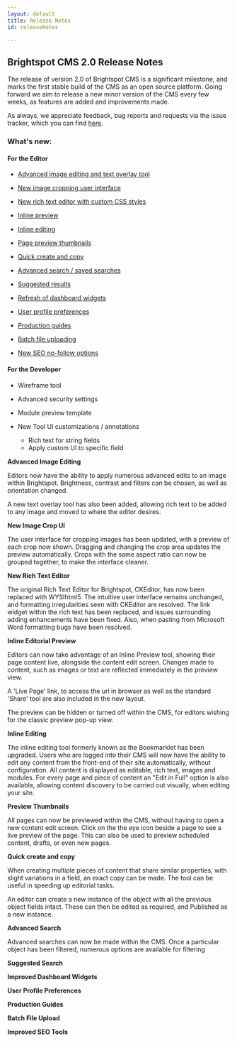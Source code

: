 ```yaml
---
layout: default
title: Release Notes
id: releaseNotes

---
```



## Brightspot CMS 2.0 Release Notes

The release of version 2.0 of Brightspot CMS is a significant milestone, and marks the first stable build of the CMS as an open source platform. Going forward we aim to release a new minor version of the CMS every few weeks, as features are added and improvements made.

As always, we appreciate feedback, bug reports and requests via the issue tracker, which you can find [here](https://github.com/perfectsense/brightspot-cms/issues).

### What's new:

#### For the Editor

- [Advanced image editing and text overlay tool](#imageEditing)

- [New image cropping user interface](#cropping)

- [New rich text editor with custom CSS styles](#richText)

- [Inline preview](#inlinePreview)

- [Inline editing](#inlineEditing)

- [Page preview thumbnails](#previewThumb)

- [Quick create and copy](#createCopy)

- [Advanced search / saved searches](#advancedSearch)

- [Suggested results](#suggestedSearch)

- [Refresh of dashboard widgets](#dashRefresh)

- [User profile preferences](#profile)

- [Production guides](#guides)

- [Batch file uploading](#batchUpload)

- [New SEO no-follow options](#newSEO)


#### For the Developer


- Wireframe tool

- Advanced security settings

- Module preview template

- New Tool UI customizations / annotations
	- Rich text for string fields
	- Apply custom UI to specific field
	 	


<a id="imageEditing"></a>
**Advanced Image Editing**

Editors now have the ability to apply numerous advanced edits to an image within Brightspot. Brightness, contrast and filters can be chosen, as well as orientation changed.

A new text overlay tool has also been added, allowing rich text to be added to any image and moved to where the editor desires.


<a id="cropping"></a>
**New Image Crop UI**

The user interface for cropping images has been updated, with a preview of each crop now shown. Dragging and changing the crop area updates the preview automatically. Crops with the same aspect ratio can now be grouped together, to make the interface cleaner.


<a id="richText"></a>
**New Rich Text Editor**

The original Rich Text Editor for Brightspot, CKEditor, has now been replaced with WYSIhtml5. The intuitive user interface remains unchanged, and formatting irregularities seen with CKEditor are resolved. The link widget within the rich text has been replaced, and issues surrounding adding enhancements have been fixed. Also, when pasting from Microsoft Word formatting bugs have been resolved.


<a id="inlinePreview"></a>
**Inline Editorial Preview**

Editors can now take advantage of an Inline Preview tool, showing their page content live, alongside the content edit screen. Changes made to content, such as images or text are reflected immediately in the preview view. 

A 'Live Page' link, to access the url in browser as well as the standard 'Share' tool are also included in the new layout.

The preview can be hidden or turned off within the CMS, for editors wishing for the classic preview pop-up view.

<a id="inlineEditing"></a>
**Inline Editing**

The inline editing tool formerly known as the Bookmarklet has been upgraded. Users who are logged into their CMS will now have the ability to edit any content from the front-end of their site automatically, without configuration. All content is displayed as editable, rich text, images and modules. For every page and piece of content an "Edit in Full" option is also available, allowing content discovery to be carried out visually, when editing your site.

<a id="previewThumb"></a>
**Preview Thumbnails**

All pages can now be previewed within the CMS, without having to open a new content edit screen. Click on the the eye icon beside a page to see a live preview of the page. This can also be used to preview scheduled content, drafts, or even new pages.

<a id="createCopy"></a>
**Quick create and copy**

When creating multiple pieces of content that share similar properties, with slight variations in a field, an exact copy can be made. The tool can be useful in speeding up editorial tasks.

An editor can create a new instance of the object with all the previous object fields intact. These can then be edited as required, and Published as a new instance.

<a id="advancedSearch"></a>
**Advanced Search**

Advanced searches can now be made within the CMS. Once a particular object has been filtered, numerous options are available for filtering

<a id="suggestedSearch"></a>
**Suggested Search**

<a id="dashRefresh"></a>
**Improved Dashboard Widgets**

<a id="profile"></a>
**User Profile Preferences**

<a id="guides"></a>
**Production Guides**

<a id="batchUpload"></a>
**Batch File Upload**

<a id="newSEO"></a>
**Improved SEO Tools**